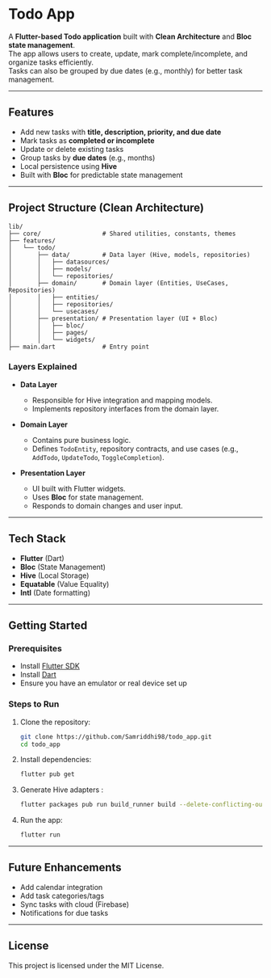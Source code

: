 #  Todo App

A **Flutter-based Todo application** built with **Clean Architecture** and **Bloc state management**.  
The app allows users to create, update, mark complete/incomplete, and organize tasks efficiently.  
Tasks can also be grouped by due dates (e.g., monthly) for better task management.

---

## Features
- Add new tasks with **title, description, priority, and due date**
- Mark tasks as **completed or incomplete**
- Update or delete existing tasks
- Group tasks by **due dates** (e.g., months)
- Local persistence using **Hive**
- Built with **Bloc** for predictable state management

---

## Project Structure (Clean Architecture)

```
lib/
├── core/                 # Shared utilities, constants, themes
├── features/
│   └── todo/
│       ├── data/         # Data layer (Hive, models, repositories)
│       │   ├── datasources/
│       │   ├── models/
│       │   └── repositories/
│       ├── domain/       # Domain layer (Entities, UseCases, Repositories)
│       │   ├── entities/
│       │   ├── repositories/
│       │   └── usecases/
│       ├── presentation/ # Presentation layer (UI + Bloc)
│       │   ├── bloc/
│       │   ├── pages/
│       │   └── widgets/
├── main.dart             # Entry point
```

###  Layers Explained
- **Data Layer**
    - Responsible for Hive integration and mapping models.
    - Implements repository interfaces from the domain layer.

- **Domain Layer**
    - Contains pure business logic.
    - Defines `TodoEntity`, repository contracts, and use cases (e.g., `AddTodo`, `UpdateTodo`, `ToggleCompletion`).

- **Presentation Layer**
    - UI built with Flutter widgets.
    - Uses **Bloc** for state management.
    - Responds to domain changes and user input.

---

##  Tech Stack
- **Flutter** (Dart)
- **Bloc** (State Management)
- **Hive** (Local Storage)
- **Equatable** (Value Equality)
- **Intl** (Date formatting)

---

## Getting Started

### Prerequisites
- Install [Flutter SDK](https://docs.flutter.dev/get-started/install)
- Install [Dart](https://dart.dev/get-dart)
- Ensure you have an emulator or real device set up

### Steps to Run
1. Clone the repository:
   ```bash
   git clone https://github.com/Samriddhi98/todo_app.git
   cd todo_app
   ```

2. Install dependencies:
   ```bash
   flutter pub get
   ```

3. Generate Hive adapters :
   ```bash
   flutter packages pub run build_runner build --delete-conflicting-outputs
   ```

4. Run the app:
   ```bash
   flutter run
   ```

---


## Future Enhancements
- Add calendar integration
- Add task categories/tags
- Sync tasks with cloud (Firebase)
- Notifications for due tasks

---

## License
This project is licensed under the MIT License.  
